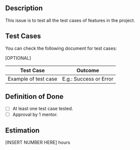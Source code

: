 ## Description
This issue is to test all the test cases of features in the project.


## Test Cases
You can check the following document for test cases: 

[OPTIONAL] 

| Test Case     | Outcome |
| ------------- | ------------- |
| Example of test case | E.g.: Success or Error|

## Definition of Done
- [ ] At least one test case tested.
- [ ] Approval by 1 mentor.

## Estimation
[INSERT NUMBER HERE] hours

